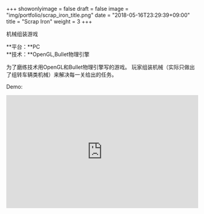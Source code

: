 +++
showonlyimage = false
draft = false
image = "img/portfolio/scrap_iron_title.png"
date = "2018-05-16T23:29:39+09:00"
title = "Scrap Iron"
weight = 3
+++

机械组装游戏
<!--more-->

**平台：**PC<br>
**技术：**OpenGL,Bullet物理引擎

为了磨练技术用OpenGL和Bullet物理引擎写的游戏。
玩家组装机械（实际只做出了组转车辆类机械）来解决每一关给出的任务。

Demo:<br>
<iframe height=300 width=510 src='https://player.youku.com/embed/XMzYxMjAyMDk4NA==' frameborder=0 'allowfullscreen'></iframe>